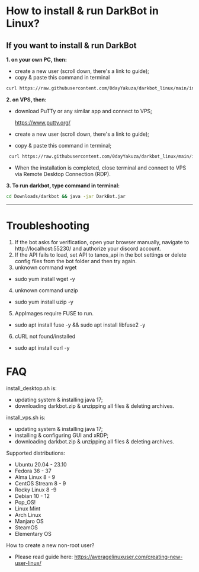 # How to install & run DarkBot in Linux?

## If you want to install & run DarkBot
**1. on your own PC, then:**
- create a new user (scroll down, there's a link to guide);
- copy & paste this command in terminal
```bash
curl https://raw.githubusercontent.com/0dayYakuza/darkbot_linux/main/install_desktop.sh | bash
```

**2. on VPS, then:**
- download PuTTy or any similar app and connect to VPS;

    https://www.putty.org/

- create a new user (scroll down, there's a link to guide);
- copy & paste this command in terminal;
```bash
 curl https://raw.githubusercontent.com/0dayYakuza/darkbot_linux/main/install_vps.sh | bash
 ```
- When the installation is completed, close terminal and connect to VPS via Remote Desktop Connection (RDP).

**3. To run darkbot, type command in terminal:**
```bash
cd Downloads/darkbot && java -jar DarkBot.jar
```
---
# Troubleshooting
1. If the bot asks for verification, open your browser manually, navigate to http://localhost:55230/ and authorize your discord account.
2. If the API fails to load, set API to tanos_api in the bot settings or delete config files from the bot folder and then try again.
3. unknown command wget
- sudo yum install wget -y
4. unknown command unzip
- sudo yum install uzip -y
5. AppImages require FUSE to run.
- sudo apt install fuse -y && sudo apt install libfuse2 -y
6. cURL not found/installed
- sudo apt install curl -y

# FAQ
install_desktop.sh is:
- updating system & installing java 17;
- downloading darkbot.zip & unzipping all files & deleting archives.

install_vps.sh is:
- updating system & installing java 17;
- installing & configuring GUI and xRDP;
- downloading darkbot.zip & unzipping all files & deleting archives.

Supported distributions:
- Ubuntu 20.04 - 23.10
- Fedora 36 - 37
- Alma Linux 8 - 9
- CentOS Stream 8 - 9
- Rocky Linux 8 -9
- Debian 10 - 12
- Pop_OS!
- Linux Mint
- Arch Linux
- Manjaro OS
- SteamOS
- Elementary OS

How to create a new non-root user?
- Please read guide here: https://averagelinuxuser.com/creating-new-user-linux/